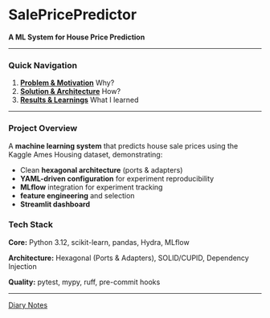 # SalePricePredictor

**A ML System for House Price Prediction**

---

### Quick Navigation

1. **[Problem & Motivation](presentation/01-problem.md)** Why?
2. **[Solution & Architecture](presentation/02-solution.md)** How?
3. **[Results & Learnings](presentation/03-results.md)** What I learned

---

### Project Overview

A **machine learning system** that predicts house sale prices using the Kaggle Ames Housing dataset, demonstrating:

- Clean **hexagonal architecture** (ports & adapters)
- **YAML-driven configuration** for experiment reproducibility
- **MLflow** integration for experiment tracking
- **feature engineering** and selection
- **Streamlit dashboard**

### Tech Stack

**Core:** Python 3.12, scikit-learn, pandas, Hydra, MLflow

**Architecture:** Hexagonal (Ports & Adapters), SOLID/CUPID, Dependency Injection

**Quality:** pytest, mypy, ruff, pre-commit hooks

---


[Diary Notes](protocol.md)
